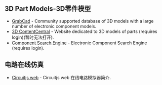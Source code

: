 ## 3D Part Models-3D零件模型
- [GrabCad](https://grabcad.com/library/electronic-components-1) - Community supported database of 3D models with a large number of electronic component models.
- [3D ContentCentral](https://www.3dcontentcentral.com) - Website dedicated to 3D models of parts (requires login)(暂时无法打开).
- [Component Search Engine](https://componentsearchengine.com) - Electronic Component Search Engine (requires login).

## 电路在线仿真
- [Circuitjs web](https://book.xiaogd.net/usage-of-circuitjs/circuitjs-an-online-circuit-simulator-intro.html) - Circuitjs web 在线电路模拟器简介.
